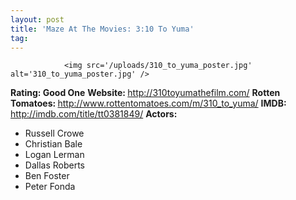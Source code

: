 ```yaml
---
layout: post
title: 'Maze At The Movies: 3:10 To Yuma'
tag: 
---
```



                <img src='/uploads/310_to_yuma_poster.jpg' alt='310_to_yuma_poster.jpg' />
<p><strong>Rating: Good One</strong>
<strong>Website: </strong><a href="http://310toyumathefilm.com/"><a href="http://310toyumathefilm.com/">http://310toyumathefilm.com/</a></a>
<strong>Rotten Tomatoes: </strong><a href="http://www.rottentomatoes.com/m/310_to_yuma/"><a href="http://www.rottentomatoes.com/m/310_to_yuma/">http://www.rottentomatoes.com/m/310_to_yuma/</a></a>
<strong>IMDB: </strong><a href="http://imdb.com/title/tt0381849/"><a href="http://imdb.com/title/tt0381849/">http://imdb.com/title/tt0381849/</a></a>
<strong>Actors: </strong></p>
<ul>
<li>Russell Crowe</li>
<li>Christian Bale</li>
<li>Logan Lerman</li>
<li>Dallas Roberts</li>
<li>Ben Foster</li>
<li>Peter Fonda</li>
</ul>
            
